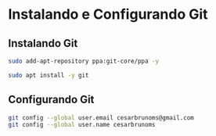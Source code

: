 # Instalando e Configurando Git

## Instalando Git

```bash
sudo add-apt-repository ppa:git-core/ppa -y

```  

```bash
sudo apt install -y git

```  


## Configurando Git

```bash
git config --global user.email cesarbrunoms@gmail.com
git config --global user.name cesarbrunoms

```  

